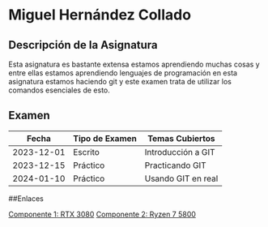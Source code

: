 # Miguel Hernández Collado

## Descripción de la Asignatura
Esta asignatura es bastante extensa estamos aprendiendo muchas cosas y entre ellas estamos aprendiendo lenguajes de programación en esta asignatura estamos haciendo git y este examen trata de utilizar los comandos esenciales de esto.

## Examen

| Fecha       | Tipo de Examen | Temas Cubiertos           |
|-------------|----------------|---------------------------|
| 2023-12-01  | Escrito        | Introducción a GIT        |
| 2023-12-15  | Práctico       | Practicando GIT           |
| 2024-01-10  | Práctico       | Usando GIT en real        |

##Enlaces

[Componente 1: RTX 3080](hardware/hardware1.md)
[Componente 2: Ryzen 7 5800](hardware/hardware2.md)
